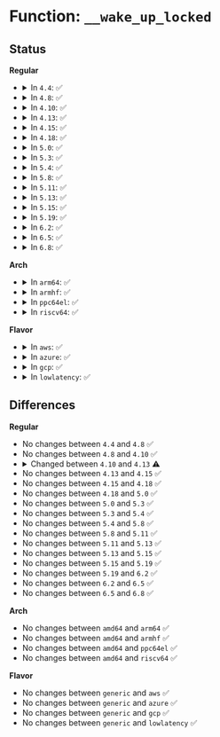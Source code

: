 # Function: <code>__wake_up_locked</code>

## Status
<b>Regular</b>
<ul>
<li>
<details>
<summary>In <code>4.4</code>: ✅</summary>

```c
void __wake_up_locked(wait_queue_head_t *q, unsigned int mode, int nr);
```

**Collision:** Unique Global

**Inline:** No

**Transformation:** False

**Instances:**

```
In kernel/sched/wait.c (ffffffff810c33e0)
Location: kernel/sched/wait.c:103
Inline: False
Direct callers:
  - kernel/sched/completion.c:complete
  - kernel/sched/completion.c:complete_all
  - fs/fs_pin.c:pin_remove
  - fs/eventpoll.c:ep_poll_callback
  - fs/eventpoll.c:ep_scan_ready_list
  - fs/eventpoll.c:SyS_epoll_ctl
  - fs/eventpoll.c:SyS_epoll_ctl
  - fs/timerfd.c:timerfd_triggered
  - fs/timerfd.c:timerfd_ioctl
  - fs/timerfd.c:timerfd_clock_was_set
  - fs/fuse/dev.c:queue_request
  - fs/fuse/dev.c:queue_interrupt
  - fs/fuse/dev.c:fuse_queue_forget
```
**Symbols:**

```
ffffffff810c33e0-ffffffff810c33f5: __wake_up_locked (STB_GLOBAL)
```
</details>
</li>
<li>
<details>
<summary>In <code>4.8</code>: ✅</summary>

```c
void __wake_up_locked(wait_queue_head_t *q, unsigned int mode, int nr);
```

**Collision:** Unique Global

**Inline:** No

**Transformation:** False

**Instances:**

```
In kernel/sched/wait.c (ffffffff810c6d60)
Location: kernel/sched/wait.c:103
Inline: False
Direct callers:
  - kernel/sched/completion.c:complete_all
  - kernel/sched/completion.c:complete
  - fs/fs_pin.c:pin_remove
  - fs/eventpoll.c:SyS_epoll_ctl
  - fs/eventpoll.c:SyS_epoll_ctl
  - fs/eventpoll.c:ep_poll_callback
  - fs/timerfd.c:timerfd_ioctl
  - fs/timerfd.c:timerfd_clock_was_set
  - fs/timerfd.c:timerfd_triggered
  - fs/fuse/dev.c:queue_interrupt
  - fs/fuse/dev.c:fuse_queue_forget
  - fs/fuse/dev.c:queue_request
```
**Symbols:**

```
ffffffff810c6d60-ffffffff810c6d75: __wake_up_locked (STB_GLOBAL)
```
</details>
</li>
<li>
<details>
<summary>In <code>4.10</code>: ✅</summary>

```c
void __wake_up_locked(wait_queue_head_t *q, unsigned int mode, int nr);
```

**Collision:** Unique Global

**Inline:** No

**Transformation:** False

**Instances:**

```
In kernel/sched/wait.c (ffffffff810ccd40)
Location: kernel/sched/wait.c:103
Inline: False
Direct callers:
  - kernel/sched/completion.c:complete_all
  - kernel/sched/completion.c:complete
  - fs/fs_pin.c:pin_remove
  - fs/eventpoll.c:SyS_epoll_ctl
  - fs/eventpoll.c:SyS_epoll_ctl
  - fs/eventpoll.c:ep_poll_callback
  - fs/timerfd.c:timerfd_ioctl
  - fs/timerfd.c:timerfd_clock_was_set
  - fs/timerfd.c:timerfd_triggered
  - fs/fuse/dev.c:fuse_queue_forget
  - fs/fuse/dev.c:queue_request
```
**Symbols:**

```
ffffffff810ccd40-ffffffff810ccd55: __wake_up_locked (STB_GLOBAL)
```
</details>
</li>
<li>
<details>
<summary>In <code>4.13</code>: ✅</summary>

```c
void __wake_up_locked(struct wait_queue_head *wq_head, unsigned int mode, int nr);
```

**Collision:** Unique Global

**Inline:** No

**Transformation:** False

**Instances:**

```
In kernel/sched/wait.c (ffffffff810c9610)
Location: kernel/sched/wait.c:105
Inline: False
Direct callers:
  - kernel/sched/completion.c:complete_all
  - kernel/sched/completion.c:complete
  - fs/fs_pin.c:pin_remove
  - fs/eventpoll.c:SyS_epoll_ctl
  - fs/eventpoll.c:SyS_epoll_ctl
  - fs/eventpoll.c:ep_poll_callback
  - fs/timerfd.c:timerfd_ioctl
  - fs/timerfd.c:timerfd_clock_was_set
  - fs/timerfd.c:timerfd_triggered
  - fs/userfaultfd.c:userfaultfd_read
  - fs/userfaultfd.c:userfaultfd_read
  - fs/fuse/dev.c:fuse_queue_forget
  - fs/fuse/dev.c:queue_request
```
**Symbols:**

```
ffffffff810c9610-ffffffff810c9625: __wake_up_locked (STB_GLOBAL)
```
</details>
</li>
<li>
<details>
<summary>In <code>4.15</code>: ✅</summary>

```c
void __wake_up_locked(struct wait_queue_head *wq_head, unsigned int mode, int nr);
```

**Collision:** Unique Global

**Inline:** No

**Transformation:** False

**Instances:**

```
In kernel/sched/wait.c (ffffffff810d0e30)
Location: kernel/sched/wait.c:156
Inline: False
Direct callers:
  - kernel/sched/completion.c:complete_all
  - kernel/sched/completion.c:complete
  - fs/fs_pin.c:pin_remove
  - fs/eventpoll.c:SyS_epoll_ctl
  - fs/eventpoll.c:SyS_epoll_ctl
  - fs/eventpoll.c:ep_poll_callback
  - fs/timerfd.c:timerfd_ioctl
  - fs/timerfd.c:timerfd_clock_was_set
  - fs/timerfd.c:timerfd_triggered
  - fs/userfaultfd.c:userfaultfd_read
  - fs/userfaultfd.c:userfaultfd_read
  - fs/fuse/dev.c:fuse_queue_forget
  - fs/fuse/dev.c:queue_request
```
**Symbols:**

```
ffffffff810d0e30-ffffffff810d0e48: __wake_up_locked (STB_GLOBAL)
```
</details>
</li>
<li>
<details>
<summary>In <code>4.18</code>: ✅</summary>

```c
void __wake_up_locked(struct wait_queue_head *wq_head, unsigned int mode, int nr);
```

**Collision:** Unique Global

**Inline:** No

**Transformation:** False

**Instances:**

```
In kernel/sched/wait.c (ffffffff810d9380)
Location: kernel/sched/wait.c:150
Inline: False
Direct callers:
  - kernel/sched/completion.c:complete_all
  - kernel/sched/completion.c:complete
  - fs/fs_pin.c:pin_remove
  - fs/eventpoll.c:ep_modify
  - fs/eventpoll.c:ep_insert
  - fs/eventpoll.c:ep_poll_callback
  - fs/timerfd.c:timerfd_ioctl
  - fs/timerfd.c:timerfd_clock_was_set
  - fs/timerfd.c:timerfd_triggered
  - fs/userfaultfd.c:userfaultfd_read
  - fs/userfaultfd.c:userfaultfd_read
  - fs/fuse/dev.c:fuse_abort_conn
  - fs/fuse/dev.c:queue_interrupt
  - fs/fuse/dev.c:fuse_queue_forget
  - fs/fuse/dev.c:queue_request
```
**Symbols:**

```
ffffffff810d9380-ffffffff810d9398: __wake_up_locked (STB_GLOBAL)
```
</details>
</li>
<li>
<details>
<summary>In <code>5.0</code>: ✅</summary>

```c
void __wake_up_locked(struct wait_queue_head *wq_head, unsigned int mode, int nr);
```

**Collision:** Unique Global

**Inline:** No

**Transformation:** False

**Instances:**

```
In kernel/sched/wait.c (ffffffff810e2e80)
Location: kernel/sched/wait.c:152
Inline: False
Direct callers:
  - kernel/sched/completion.c:complete_all
  - kernel/sched/completion.c:complete
  - fs/fs_pin.c:pin_remove
  - fs/eventpoll.c:ep_modify
  - fs/eventpoll.c:ep_insert
  - fs/eventpoll.c:ep_poll_callback
  - fs/userfaultfd.c:userfaultfd_read
  - fs/userfaultfd.c:userfaultfd_read
  - fs/fuse/dev.c:fuse_abort_conn
  - fs/fuse/dev.c:queue_interrupt
  - fs/fuse/dev.c:fuse_queue_forget
  - fs/fuse/dev.c:queue_request
```
**Symbols:**

```
ffffffff810e2e80-ffffffff810e2e98: __wake_up_locked (STB_GLOBAL)
```
</details>
</li>
<li>
<details>
<summary>In <code>5.3</code>: ✅</summary>

```c
void __wake_up_locked(struct wait_queue_head *wq_head, unsigned int mode, int nr);
```

**Collision:** Unique Global

**Inline:** No

**Transformation:** False

**Instances:**

```
In kernel/sched/wait.c (ffffffff810e9a80)
Location: kernel/sched/wait.c:149
Inline: False
Direct callers:
  - kernel/sched/completion.c:complete_all
  - kernel/sched/completion.c:complete
  - kernel/rcu/sync.c:rcu_sync_func
  - fs/fs_pin.c:pin_remove
  - fs/userfaultfd.c:userfaultfd_read
  - fs/userfaultfd.c:userfaultfd_read
  - fs/fuse/dev.c:fuse_abort_conn
  - fs/fuse/dev.c:queue_interrupt
  - fs/fuse/dev.c:fuse_queue_forget
  - fs/fuse/dev.c:queue_request
```
**Symbols:**

```
ffffffff810e9a80-ffffffff810e9a98: __wake_up_locked (STB_GLOBAL)
```
</details>
</li>
<li>
<details>
<summary>In <code>5.4</code>: ✅</summary>

```c
void __wake_up_locked(struct wait_queue_head *wq_head, unsigned int mode, int nr);
```

**Collision:** Unique Global

**Inline:** No

**Transformation:** False

**Instances:**

```
In kernel/sched/wait.c (ffffffff810f5450)
Location: kernel/sched/wait.c:149
Inline: False
Direct callers:
  - kernel/sched/completion.c:complete_all
  - kernel/sched/completion.c:complete
  - kernel/rcu/sync.c:rcu_sync_func
  - fs/fs_pin.c:pin_remove
  - fs/userfaultfd.c:userfaultfd_read
  - fs/userfaultfd.c:userfaultfd_read
```
**Symbols:**

```
ffffffff810f5450-ffffffff810f5468: __wake_up_locked (STB_GLOBAL)
```
</details>
</li>
<li>
<details>
<summary>In <code>5.8</code>: ✅</summary>

```c
void __wake_up_locked(struct wait_queue_head *wq_head, unsigned int mode, int nr);
```

**Collision:** Unique Global

**Inline:** No

**Transformation:** False

**Instances:**

```
In kernel/sched/wait.c (ffffffff810feb70)
Location: kernel/sched/wait.c:149
Inline: False
Direct callers:
  - kernel/rcu/sync.c:rcu_sync_func
  - fs/fs_pin.c:pin_remove
  - fs/userfaultfd.c:userfaultfd_ctx_read
  - fs/userfaultfd.c:userfaultfd_ctx_read
```
**Symbols:**

```
ffffffff810feb70-ffffffff810feb88: __wake_up_locked (STB_GLOBAL)
```
</details>
</li>
<li>
<details>
<summary>In <code>5.11</code>: ✅</summary>

```c
void __wake_up_locked(struct wait_queue_head *wq_head, unsigned int mode, int nr);
```

**Collision:** Unique Global

**Inline:** No

**Transformation:** False

**Instances:**

```
In kernel/sched/wait.c (ffffffff810fd4f0)
Location: kernel/sched/wait.c:164
Inline: False
Direct callers:
  - kernel/rcu/sync.c:rcu_sync_func
  - fs/fs_pin.c:pin_remove
  - fs/userfaultfd.c:userfaultfd_ctx_read
  - fs/userfaultfd.c:userfaultfd_ctx_read
```
**Symbols:**

```
ffffffff810fd4f0-ffffffff810fd508: __wake_up_locked (STB_GLOBAL)
```
</details>
</li>
<li>
<details>
<summary>In <code>5.13</code>: ✅</summary>

```c
void __wake_up_locked(struct wait_queue_head *wq_head, unsigned int mode, int nr);
```

**Collision:** Unique Global

**Inline:** No

**Transformation:** False

**Instances:**

```
In kernel/sched/wait.c (ffffffff810ff8b0)
Location: kernel/sched/wait.c:164
Inline: False
Direct callers:
  - kernel/rcu/sync.c:rcu_sync_func
  - fs/fs_pin.c:pin_remove
  - fs/userfaultfd.c:userfaultfd_ctx_read
  - fs/userfaultfd.c:userfaultfd_ctx_read
```
**Symbols:**

```
ffffffff810ff8b0-ffffffff810ff8c8: __wake_up_locked (STB_GLOBAL)
```
</details>
</li>
<li>
<details>
<summary>In <code>5.15</code>: ✅</summary>

```c
void __wake_up_locked(struct wait_queue_head *wq_head, unsigned int mode, int nr);
```

**Collision:** Unique Global

**Inline:** No

**Transformation:** False

**Instances:**

```
In kernel/sched/wait.c (ffffffff8111b9a0)
Location: kernel/sched/wait.c:164
Inline: False
Direct callers:
  - kernel/rcu/sync.c:rcu_sync_func
  - fs/fs_pin.c:pin_remove
  - fs/userfaultfd.c:userfaultfd_ctx_read
  - fs/userfaultfd.c:userfaultfd_ctx_read
```
**Symbols:**

```
ffffffff8111b9a0-ffffffff8111b9b8: __wake_up_locked (STB_GLOBAL)
```
</details>
</li>
<li>
<details>
<summary>In <code>5.19</code>: ✅</summary>

```c
void __wake_up_locked(struct wait_queue_head *wq_head, unsigned int mode, int nr);
```

**Collision:** Unique Global

**Inline:** No

**Transformation:** False

**Instances:**

```
In kernel/sched/build_utility.c (ffffffff8113bcd0)
Location: kernel/sched/wait.c:163
Inline: False
Direct callers:
  - kernel/rcu/sync.c:rcu_sync_func
  - fs/fs_pin.c:pin_remove
  - fs/userfaultfd.c:userfaultfd_ctx_read
  - fs/userfaultfd.c:userfaultfd_ctx_read
```
**Symbols:**

```
ffffffff8113bcd0-ffffffff8113bcfc: __wake_up_locked (STB_GLOBAL)
```
</details>
</li>
<li>
<details>
<summary>In <code>6.2</code>: ✅</summary>

```c
void __wake_up_locked(struct wait_queue_head *wq_head, unsigned int mode, int nr);
```

**Collision:** Unique Global

**Inline:** No

**Transformation:** False

**Instances:**

```
In kernel/sched/build_utility.c (ffffffff81166790)
Location: kernel/sched/wait.c:167
Inline: False
Direct callers:
  - kernel/rcu/sync.c:rcu_sync_func
  - fs/fs_pin.c:pin_remove
  - fs/userfaultfd.c:userfaultfd_ctx_read
  - fs/userfaultfd.c:userfaultfd_ctx_read
```
**Symbols:**

```
ffffffff81166790-ffffffff811667bc: __wake_up_locked (STB_GLOBAL)
```
</details>
</li>
<li>
<details>
<summary>In <code>6.5</code>: ✅</summary>

```c
void __wake_up_locked(struct wait_queue_head *wq_head, unsigned int mode, int nr);
```

**Collision:** Unique Global

**Inline:** No

**Transformation:** False

**Instances:**

```
In kernel/sched/build_utility.c (ffffffff81176c00)
Location: kernel/sched/wait.c:167
Inline: False
Direct callers:
  - kernel/rcu/sync.c:rcu_sync_func
  - fs/fs_pin.c:pin_remove
  - fs/userfaultfd.c:userfaultfd_ctx_read
  - fs/userfaultfd.c:userfaultfd_ctx_read
```
**Symbols:**

```
ffffffff81176c00-ffffffff81176c2c: __wake_up_locked (STB_GLOBAL)
```
</details>
</li>
<li>
<details>
<summary>In <code>6.8</code>: ✅</summary>

```c
void __wake_up_locked(struct wait_queue_head *wq_head, unsigned int mode, int nr);
```

**Collision:** Unique Global

**Inline:** No

**Transformation:** False

**Instances:**

```
In kernel/sched/build_utility.c (ffffffff81184c30)
Location: kernel/sched/wait.c:139
Inline: False
Direct callers:
  - kernel/rcu/sync.c:rcu_sync_func
  - fs/fs_pin.c:pin_remove
  - fs/userfaultfd.c:userfaultfd_ctx_read
  - fs/userfaultfd.c:userfaultfd_ctx_read
```
**Symbols:**

```
ffffffff81184c30-ffffffff81184c56: __wake_up_locked (STB_GLOBAL)
```
</details>
</li>
</ul>
<b>Arch</b>
<ul>
<li>
<details>
<summary>In <code>arm64</code>: ✅</summary>

```c
void __wake_up_locked(struct wait_queue_head *wq_head, unsigned int mode, int nr);
```

**Collision:** Unique Global

**Inline:** No

**Transformation:** False

**Instances:**

```
In kernel/sched/wait.c (ffff800010157fa0)
Location: kernel/sched/wait.c:149
Inline: False
Direct callers:
  - kernel/sched/completion.c:complete_all
  - kernel/sched/completion.c:complete
  - kernel/rcu/sync.c:rcu_sync_func
  - fs/fs_pin.c:pin_remove
  - fs/userfaultfd.c:userfaultfd_read
  - fs/userfaultfd.c:userfaultfd_read
```
**Symbols:**

```
ffff800010157fa0-ffff800010157ff0: __wake_up_locked (STB_GLOBAL)
```
</details>
</li>
<li>
<details>
<summary>In <code>armhf</code>: ✅</summary>

```c
void __wake_up_locked(struct wait_queue_head *wq_head, unsigned int mode, int nr);
```

**Collision:** Unique Global

**Inline:** No

**Transformation:** False

**Instances:**

```
In kernel/sched/wait.c (c03a5ad0)
Location: kernel/sched/wait.c:149
Inline: False
Direct callers:
  - kernel/sched/completion.c:complete_all
  - kernel/sched/completion.c:complete
  - kernel/rcu/sync.c:rcu_sync_func
  - fs/fs_pin.c:pin_remove
  - fs/userfaultfd.c:userfaultfd_ctx_read
  - fs/userfaultfd.c:userfaultfd_ctx_read
```
**Symbols:**

```
c03a5ad0-c03a5b00: __wake_up_locked (STB_GLOBAL)
```
</details>
</li>
<li>
<details>
<summary>In <code>ppc64el</code>: ✅</summary>

```c
void __wake_up_locked(struct wait_queue_head *wq_head, unsigned int mode, int nr);
```

**Collision:** Unique Global

**Inline:** No

**Transformation:** False

**Instances:**

```
In kernel/sched/wait.c (c0000000001acb20)
Location: kernel/sched/wait.c:149
Inline: False
Direct callers:
  - kernel/sched/completion.c:complete_all
  - kernel/sched/completion.c:complete
  - kernel/rcu/sync.c:rcu_sync_func
  - fs/fs_pin.c:pin_remove
  - fs/userfaultfd.c:userfaultfd_ctx_read
  - fs/userfaultfd.c:userfaultfd_ctx_read
```
**Symbols:**

```
c0000000001acb20-c0000000001acb40: __wake_up_locked (STB_GLOBAL)
```
</details>
</li>
<li>
<details>
<summary>In <code>riscv64</code>: ✅</summary>

```c
void __wake_up_locked(struct wait_queue_head *wq_head, unsigned int mode, int nr);
```

**Collision:** Unique Global

**Inline:** No

**Transformation:** False

**Instances:**

```
In kernel/sched/wait.c (ffffffe0000fe9f0)
Location: kernel/sched/wait.c:149
Inline: False
Direct callers:
  - kernel/sched/completion.c:complete_all
  - kernel/sched/completion.c:complete
  - kernel/rcu/sync.c:rcu_sync_func
  - fs/fs_pin.c:pin_remove
  - fs/userfaultfd.c:userfaultfd_read
  - fs/userfaultfd.c:userfaultfd_read
```
**Symbols:**

```
ffffffe0000fe9f0-ffffffe0000fea30: __wake_up_locked (STB_GLOBAL)
```
</details>
</li>
</ul>
<b>Flavor</b>
<ul>
<li>
<details>
<summary>In <code>aws</code>: ✅</summary>

```c
void __wake_up_locked(struct wait_queue_head *wq_head, unsigned int mode, int nr);
```

**Collision:** Unique Global

**Inline:** No

**Transformation:** False

**Instances:**

```
In kernel/sched/wait.c (ffffffff810ee850)
Location: kernel/sched/wait.c:149
Inline: False
Direct callers:
  - kernel/sched/completion.c:complete_all
  - kernel/sched/completion.c:complete
  - kernel/rcu/sync.c:rcu_sync_func
  - fs/fs_pin.c:pin_remove
  - fs/userfaultfd.c:userfaultfd_read
  - fs/userfaultfd.c:userfaultfd_read
```
**Symbols:**

```
ffffffff810ee850-ffffffff810ee868: __wake_up_locked (STB_GLOBAL)
```
</details>
</li>
<li>
<details>
<summary>In <code>azure</code>: ✅</summary>

```c
void __wake_up_locked(struct wait_queue_head *wq_head, unsigned int mode, int nr);
```

**Collision:** Unique Global

**Inline:** No

**Transformation:** False

**Instances:**

```
In kernel/sched/wait.c (ffffffff810de8e0)
Location: kernel/sched/wait.c:149
Inline: False
Direct callers:
  - kernel/sched/completion.c:complete_all
  - kernel/sched/completion.c:complete
  - kernel/rcu/sync.c:rcu_sync_func
  - fs/fs_pin.c:pin_remove
  - fs/userfaultfd.c:userfaultfd_read
  - fs/userfaultfd.c:userfaultfd_read
```
**Symbols:**

```
ffffffff810de8e0-ffffffff810de8f8: __wake_up_locked (STB_GLOBAL)
```
</details>
</li>
<li>
<details>
<summary>In <code>gcp</code>: ✅</summary>

```c
void __wake_up_locked(struct wait_queue_head *wq_head, unsigned int mode, int nr);
```

**Collision:** Unique Global

**Inline:** No

**Transformation:** False

**Instances:**

```
In kernel/sched/wait.c (ffffffff810eb980)
Location: kernel/sched/wait.c:149
Inline: False
Direct callers:
  - kernel/sched/completion.c:complete_all
  - kernel/sched/completion.c:complete
  - kernel/rcu/sync.c:rcu_sync_func
  - fs/fs_pin.c:pin_remove
  - fs/userfaultfd.c:userfaultfd_read
  - fs/userfaultfd.c:userfaultfd_read
```
**Symbols:**

```
ffffffff810eb980-ffffffff810eb998: __wake_up_locked (STB_GLOBAL)
```
</details>
</li>
<li>
<details>
<summary>In <code>lowlatency</code>: ✅</summary>

```c
void __wake_up_locked(struct wait_queue_head *wq_head, unsigned int mode, int nr);
```

**Collision:** Unique Global

**Inline:** No

**Transformation:** False

**Instances:**

```
In kernel/sched/wait.c (ffffffff810f69e0)
Location: kernel/sched/wait.c:149
Inline: False
Direct callers:
  - kernel/sched/completion.c:complete_all
  - kernel/sched/completion.c:complete
  - kernel/rcu/sync.c:rcu_sync_func
  - fs/fs_pin.c:pin_remove
  - fs/userfaultfd.c:userfaultfd_read
  - fs/userfaultfd.c:userfaultfd_read
```
**Symbols:**

```
ffffffff810f69e0-ffffffff810f69f8: __wake_up_locked (STB_GLOBAL)
```
</details>
</li>
</ul>

## Differences
<b>Regular</b>
<ul>
<li>
No changes between <code>4.4</code> and <code>4.8</code> ✅
</li>
<li>
No changes between <code>4.8</code> and <code>4.10</code> ✅
</li>
<li>
<details>
<summary>Changed between <code>4.10</code> and <code>4.13</code> ⚠️</summary>
<ul>
<li>
<b>Param added. </b>
<code>struct wait_queue_head *wq_head</code>
</li>
<li>
<b>Param removed. </b>
<code>wait_queue_head_t *q</code>
</li>
</ul>
</details>
</li>
<li>
No changes between <code>4.13</code> and <code>4.15</code> ✅
</li>
<li>
No changes between <code>4.15</code> and <code>4.18</code> ✅
</li>
<li>
No changes between <code>4.18</code> and <code>5.0</code> ✅
</li>
<li>
No changes between <code>5.0</code> and <code>5.3</code> ✅
</li>
<li>
No changes between <code>5.3</code> and <code>5.4</code> ✅
</li>
<li>
No changes between <code>5.4</code> and <code>5.8</code> ✅
</li>
<li>
No changes between <code>5.8</code> and <code>5.11</code> ✅
</li>
<li>
No changes between <code>5.11</code> and <code>5.13</code> ✅
</li>
<li>
No changes between <code>5.13</code> and <code>5.15</code> ✅
</li>
<li>
No changes between <code>5.15</code> and <code>5.19</code> ✅
</li>
<li>
No changes between <code>5.19</code> and <code>6.2</code> ✅
</li>
<li>
No changes between <code>6.2</code> and <code>6.5</code> ✅
</li>
<li>
No changes between <code>6.5</code> and <code>6.8</code> ✅
</li>
</ul>
<b>Arch</b>
<ul>
<li>
No changes between <code>amd64</code> and <code>arm64</code> ✅
</li>
<li>
No changes between <code>amd64</code> and <code>armhf</code> ✅
</li>
<li>
No changes between <code>amd64</code> and <code>ppc64el</code> ✅
</li>
<li>
No changes between <code>amd64</code> and <code>riscv64</code> ✅
</li>
</ul>
<b>Flavor</b>
<ul>
<li>
No changes between <code>generic</code> and <code>aws</code> ✅
</li>
<li>
No changes between <code>generic</code> and <code>azure</code> ✅
</li>
<li>
No changes between <code>generic</code> and <code>gcp</code> ✅
</li>
<li>
No changes between <code>generic</code> and <code>lowlatency</code> ✅
</li>
</ul>

